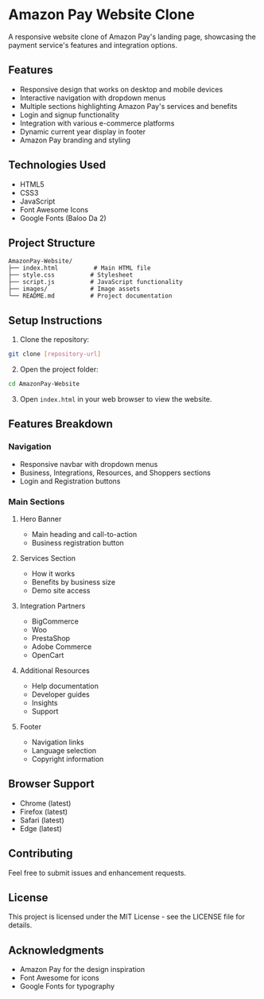 # Amazon Pay Website Clone

A responsive website clone of Amazon Pay's landing page, showcasing the payment service's features and integration options.

## Features

- Responsive design that works on desktop and mobile devices
- Interactive navigation with dropdown menus
- Multiple sections highlighting Amazon Pay's services and benefits
- Login and signup functionality
- Integration with various e-commerce platforms
- Dynamic current year display in footer
- Amazon Pay branding and styling

## Technologies Used

- HTML5
- CSS3
- JavaScript
- Font Awesome Icons
- Google Fonts (Baloo Da 2)

## Project Structure

```
AmazonPay-Website/
├── index.html          # Main HTML file
├── style.css          # Stylesheet
├── script.js          # JavaScript functionality
├── images/            # Image assets
└── README.md          # Project documentation
```

## Setup Instructions

1. Clone the repository:
```bash
git clone [repository-url]
```

2. Open the project folder:
```bash
cd AmazonPay-Website
```

3. Open `index.html` in your web browser to view the website.

## Features Breakdown

### Navigation
- Responsive navbar with dropdown menus
- Business, Integrations, Resources, and Shoppers sections
- Login and Registration buttons

### Main Sections
1. Hero Banner
   - Main heading and call-to-action
   - Business registration button

2. Services Section
   - How it works
   - Benefits by business size
   - Demo site access

3. Integration Partners
   - BigCommerce
   - Woo
   - PrestaShop
   - Adobe Commerce
   - OpenCart

4. Additional Resources
   - Help documentation
   - Developer guides
   - Insights
   - Support

5. Footer
   - Navigation links
   - Language selection
   - Copyright information

## Browser Support

- Chrome (latest)
- Firefox (latest)
- Safari (latest)
- Edge (latest)

## Contributing

Feel free to submit issues and enhancement requests.

## License

This project is licensed under the MIT License - see the LICENSE file for details.

## Acknowledgments

- Amazon Pay for the design inspiration
- Font Awesome for icons
- Google Fonts for typography 